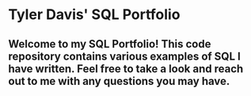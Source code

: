 # Tyler Davis' SQL Portfolio

## Welcome to my SQL Portfolio! This code repository contains various examples of SQL I have written. Feel free to take a look and reach out to me with any questions you may have.

